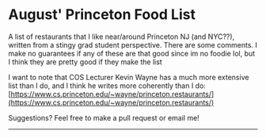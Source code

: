 # August' Princeton Food List

A list of restaurants that I like near/around Princeton NJ (and NYC??), written from a stingy grad student perspective. There are some comments. I make no guarantees if any of these are that good since im no foodie lol, but I think they are pretty good if they make the list 

I want to note that COS Lecturer Kevin Wayne has a much more extensive list than I do, and I think he writes more coherently than I do: [https://www.cs.princeton.edu/~wayne/princeton.restaurants/](https://www.cs.princeton.edu/~wayne/princeton.restaurants/)

Suggestions? Feel free to make a pull request or email me!

---
